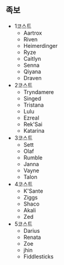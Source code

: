 ## 족보

- 1코스트
  - Aartrox
  - Riven
  - Heimerdinger
  - Ryze
  - Caitlyn
  - Senna
  - Qiyana
  - Draven
- 2코스트
  - Tryndamere
  - Singed
  - Tristana
  - Lulu
  - Ezreal
  - Rek'Sai
  - Katarina
- 3코스트
  - Sett
  - Olaf
  - Rumble
  - Janna
  - Vayne
  - Talon
- 4코스트
  - K'Sante
  - Ziggs
  - Shaco
  - Akali
  - Zed
- 5코스트
  - Darius
  - Renata 
  - Zoe
  - jhin
  - Fiddlesticks

